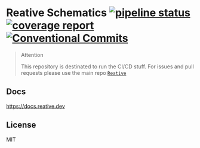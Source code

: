 # Reative Schematics [![pipeline status](https://gitlab.com/reative-team/test-schematics/badges/master/pipeline.svg)](https://gitlab.com/reative-team/test-schematics/commits/master) [![coverage report](https://gitlab.com/reative-team/test-schematics/badges/master/coverage.svg)](https://gitlab.com/reative-team/test-schematics/commits/master) [![Conventional Commits](https://img.shields.io/badge/commitizen-friendly-brightgreen.svg)](https://conventionalcommits.org)

> Attention
>
> This repository is destinated to run the CI/CD stuff. For issues and pull requests please use the main repo [`Reative`](https://github.com/stewwan/reative)

## Docs

https://docs.reative.dev

## License

MIT

